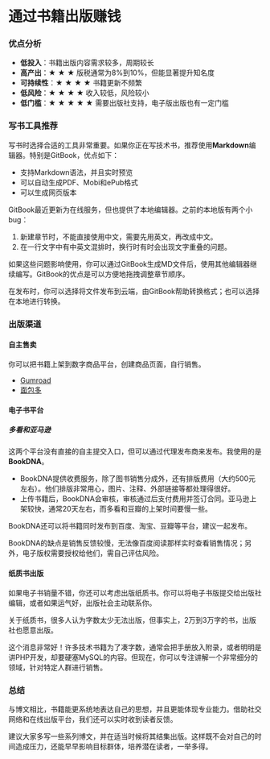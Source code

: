 # 通过书籍出版赚钱

### 优点分析

- **低投入**：书籍出版内容需求较多，周期较长
- **高产出**：★ ★ ★ 版税通常为8%到10%，但能显著提升知名度
- **可持续性**：★ ★ ★ ★ 书籍更新不频繁
- **低风险**：★ ★ ★ ★ 收入较低，风险较小
- **低门槛**：★ ★ ★ ★ ★ 需要出版社支持，电子版出版也有一定门槛

### 写书工具推荐

写书时选择合适的工具非常重要。如果你正在写技术书，推荐使用**Markdown**编辑器。特别是GitBook，优点如下：

- 支持Markdown语法，并且实时预览
- 可以自动生成PDF、Mobi和ePub格式
- 可以生成网页版本

GitBook最近更新为在线服务，但也提供了本地编辑器。之前的本地版有两个小bug：

1. 新建章节时，不能直接使用中文，需要先用英文，再改成中文。
2. 在一行文字中有中英文混排时，换行时有时会出现文字重叠的问题。

如果这些问题影响使用，你可以通过GitBook生成MD文件后，使用其他编辑器继续编写。GitBook的优点是可以方便地拖拽调整章节顺序。

在发布时，你可以选择将文件发布到云端，由GitBook帮助转换格式；也可以选择在本地进行转换。

### 出版渠道

#### 自主售卖

你可以把书籍上架到数字商品平台，创建商品页面，自行销售。

- [Gumroad](https://gumroad.com/)
- [面包多](mianbaoduo.com)

#### 电子书平台

##### 多看和亚马逊

这两个平台没有直接的自主提交入口，但可以通过代理发布商来发布。我使用的是**BookDNA**。

- BookDNA提供收费服务，除了图书销售分成外，还有排版费用（大约500元左右）。他们排版非常用心，图片、注释、外部链接等都处理得很好。
- 上传书籍后，BookDNA会审核，审核通过后支付费用并签订合同。亚马逊上架较快，通常20天左右，而多看和豆瓣的上架时间要慢一些。

BookDNA还可以将书籍同时发布到百度、淘宝、豆瓣等平台，建议一起发布。

BookDNA的缺点是销售反馈较慢，无法像百度阅读那样实时查看销售情况；另外，电子版权需要授权给他们，需自己评估风险。

#### 纸质书出版

如果电子书销量不错，你还可以考虑出版纸质书。你可以将电子书版提交给出版社编辑，或者如果运气好，出版社会主动联系你。

关于纸质书，很多人认为字数太少无法出版，但事实上，2万到3万字的书，出版社也愿意出版。

这个消息非常好！许多技术书籍为了凑字数，通常会把手册放入附录，或者明明是讲PHP开发，却要硬塞MySQL的内容。但现在，你可以专注讲解一个非常细分的领域，针对特定人群进行销售。

### 总结

与博文相比，书籍能更系统地表达自己的思想，并且更能体现专业能力。借助社交网络和在线出版平台，我们还可以实时收到读者反馈。

建议大家多写一些系列博文，并在适当时候将其结集出版。这样既不会对自己的时间造成压力，还能早早影响目标群体，培养潜在读者，一举多得。
